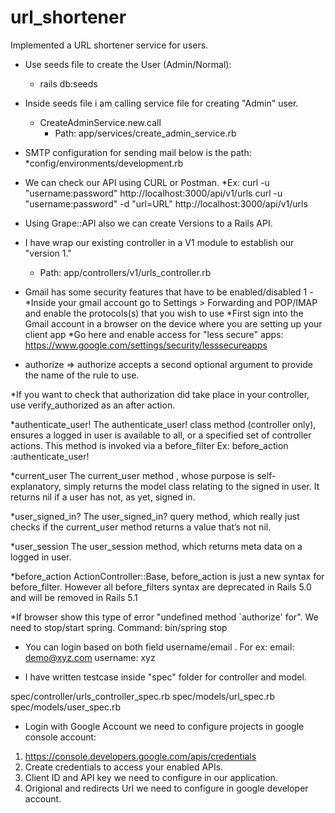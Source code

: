 # url_shortener
Implemented a URL shortener service for users.

* Use seeds file to create the  User (Admin/Normal):
  * rails db:seeds

* Inside seeds file i am calling service file for creating "Admin" user.
  * CreateAdminService.new.call
     * Path: app/services/create_admin_service.rb


* SMTP configuration for sending mail below is the path:
    *config/environments/development.rb


* We can check our API using CURL or Postman.
  *Ex: curl -u "username:password" http://localhost:3000/api/v1/urls
       curl -u "username:password" -d "url=URL"  http://localhost:3000/api/v1/urls

* Using Grape::API also we can create Versions to a Rails API.

* I have wrap our existing controller in a V1 module to establish our "version 1."
   * Path: app/controllers/v1/urls_controller.rb

* Gmail has some security features that have to be enabled/disabled 1 -
    *Inside your gmail account go to Settings > Forwarding and POP/IMAP and enable the protocols(s) that you wish to use
    *First sign into the Gmail account in a browser on the device where you are setting up your client app
    *Go here and enable access for "less secure" apps: https://www.google.com/settings/security/lesssecureapps

* authorize => authorize accepts a second optional argument to provide the name of the rule to use.

*If you want to check that authorization did take place in your controller, use verify_authorized as an after action.

*authenticate_user!
The authenticate_user! class method (controller only), ensures a logged in user is available to all,
or a specified set of controller actions. This method is invoked via a before_filter
Ex: before_action :authenticate_user!

*current_user
The current_user method , whose purpose is self-explanatory, simply returns the model class relating to the
signed in user. It returns nil if a user has not, as yet, signed in.

*user_signed_in?
The user_signed_in? query method, which really just checks if the current_user method returns a value that’s not nil.

*user_session
The user_session method, which returns meta data on a logged in user.

*before_action
ActionController::Base, before_action is just a new syntax for before_filter.
However all before_filters syntax are deprecated in Rails 5.0 and will be removed in Rails 5.1


*If browser show this type of error "undefined method `authorize' for". We need to stop/start spring.
Command: bin/spring stop


* You can login based on both field username/email .
For ex:
        email: demo@xyz.com
        username: xyz


* I have written testcase inside "spec" folder for controller and model.

spec/controller/urls_controller_spec.rb
spec/models/url_spec.rb
spec/models/user_spec.rb

* Login with Google Account we need to configure projects in google console account:

1) https://console.developers.google.com/apis/credentials
2) Create credentials to access your enabled APIs.
3) Client ID and API key we need to configure in our application.
4) Origional and redirects Url we need to configure in google developer account.
